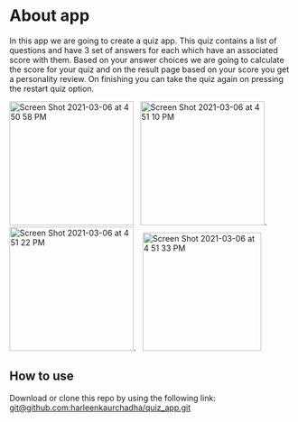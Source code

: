 # About app

In this app we are going to create a quiz app. This quiz contains a list of questions and have 3 set of answers for each which have an associated score with them. Based on your answer choices we are going to calculate the score for your quiz and on the result page based on your score you get a personality review. On finishing you can take the quiz again on pressing the restart quiz option.

<img width="220" alt="Screen Shot 2021-03-06 at 4 50 58 PM" src="https://user-images.githubusercontent.com/23056679/110237689-520cea00-7f63-11eb-9ca6-a454a2eaa0b8.png"> &nbsp; <img width="220" alt="Screen Shot 2021-03-06 at 4 51 10 PM" src="https://user-images.githubusercontent.com/23056679/110237707-651fba00-7f63-11eb-9a64-cb6dd177750f.png">. &nbsp; <img width="220" alt="Screen Shot 2021-03-06 at 4 51 22 PM" src="https://user-images.githubusercontent.com/23056679/110237714-6e108b80-7f63-11eb-9d27-f32a1f5e5088.png">.  &nbsp; <img width="210" alt="Screen Shot 2021-03-06 at 4 51 33 PM" src="https://user-images.githubusercontent.com/23056679/110237718-74066c80-7f63-11eb-8cec-0021b641266c.png">

## How to use

Download or clone this repo by using the following link:
[git@github.com:harleenkaurchadha/quiz_app.git](git@github.com:harleenkaurchadha/quiz_app.git) 


